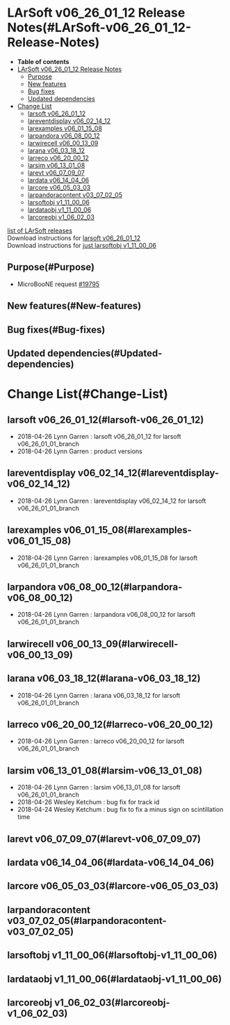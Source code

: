 LArSoft v06\_26\_01\_12 Release Notes(#LArSoft-v06_26_01_12-Release-Notes)
=============================================================================

-   **Table of contents**
-   [LArSoft v06\_26\_01\_12 Release Notes](#LArSoft-v06_26_01_12-Release-Notes)
    -   [Purpose](#Purpose)
    -   [New features](#New-features)
    -   [Bug fixes](#Bug-fixes)
    -   [Updated dependencies](#Updated-dependencies)
-   [Change List](#Change-List)
    -   [larsoft v06\_26\_01\_12](#larsoft-v06_26_01_12)
    -   [lareventdisplay v06\_02\_14\_12](#lareventdisplay-v06_02_14_12)
    -   [larexamples v06\_01\_15\_08](#larexamples-v06_01_15_08)
    -   [larpandora v06\_08\_00\_12](#larpandora-v06_08_00_12)
    -   [larwirecell v06\_00\_13\_09](#larwirecell-v06_00_13_09)
    -   [larana v06\_03\_18\_12](#larana-v06_03_18_12)
    -   [larreco v06\_20\_00\_12](#larreco-v06_20_00_12)
    -   [larsim v06\_13\_01\_08](#larsim-v06_13_01_08)
    -   [larevt v06\_07\_09\_07](#larevt-v06_07_09_07)
    -   [lardata v06\_14\_04\_06](#lardata-v06_14_04_06)
    -   [larcore v06\_05\_03\_03](#larcore-v06_05_03_03)
    -   [larpandoracontent v03\_07\_02\_05](#larpandoracontent-v03_07_02_05)
    -   [larsoftobj v1\_11\_00\_06](#larsoftobj-v1_11_00_06)
    -   [lardataobj v1\_11\_00\_06](#lardataobj-v1_11_00_06)
    -   [larcoreobj v1\_06\_02\_03](#larcoreobj-v1_06_02_03)

[list of LArSoft releases](LArSoft_release_list)\
Download instructions for [larsoft v06\_26\_01\_12](http://scisoft.fnal.gov/scisoft/bundles/larsoft/v06_26_01_12/larsoft-v06_26_01_12.html)\
Download instructions for [just larsoftobj v1\_11\_00\_06](http://scisoft.fnal.gov/scisoft/bundles/larsoftobj/v1_11_00_06/larsoftobj-v1_11_00_06.html)

Purpose(#Purpose)
--------------------

-   MicroBooNE request [\#19795](/redmine/issues/19795 "Support: Request patch release larsoft (v06_26_01_12) (Closed)")

New features(#New-features)
------------------------------

Bug fixes(#Bug-fixes)
------------------------

Updated dependencies(#Updated-dependencies)
----------------------------------------------

Change List(#Change-List)
============================

larsoft v06\_26\_01\_12(#larsoft-v06_26_01_12)
-------------------------------------------------

-   2018-04-26 Lynn Garren : larsoft v06\_26\_01\_12 for larsoft v06\_26\_01\_01\_branch
-   2018-04-26 Lynn Garren : product versions

lareventdisplay v06\_02\_14\_12(#lareventdisplay-v06_02_14_12)
-----------------------------------------------------------------

-   2018-04-26 Lynn Garren : lareventdisplay v06\_02\_14\_12 for larsoft v06\_26\_01\_01\_branch

larexamples v06\_01\_15\_08(#larexamples-v06_01_15_08)
---------------------------------------------------------

-   2018-04-26 Lynn Garren : larexamples v06\_01\_15\_08 for larsoft v06\_26\_01\_01\_branch

larpandora v06\_08\_00\_12(#larpandora-v06_08_00_12)
-------------------------------------------------------

-   2018-04-26 Lynn Garren : larpandora v06\_08\_00\_12 for larsoft v06\_26\_01\_01\_branch

larwirecell v06\_00\_13\_09(#larwirecell-v06_00_13_09)
---------------------------------------------------------

larana v06\_03\_18\_12(#larana-v06_03_18_12)
-----------------------------------------------

-   2018-04-26 Lynn Garren : larana v06\_03\_18\_12 for larsoft v06\_26\_01\_01\_branch

larreco v06\_20\_00\_12(#larreco-v06_20_00_12)
-------------------------------------------------

-   2018-04-26 Lynn Garren : larreco v06\_20\_00\_12 for larsoft v06\_26\_01\_01\_branch

larsim v06\_13\_01\_08(#larsim-v06_13_01_08)
-----------------------------------------------

-   2018-04-26 Lynn Garren : larsim v06\_13\_01\_08 for larsoft v06\_26\_01\_01\_branch
-   2018-04-26 Wesley Ketchum : bug fix for track id
-   2018-04-24 Wesley Ketchum : bug fix to fix a minus sign on scintillation time

larevt v06\_07\_09\_07(#larevt-v06_07_09_07)
-----------------------------------------------

lardata v06\_14\_04\_06(#lardata-v06_14_04_06)
-------------------------------------------------

larcore v06\_05\_03\_03(#larcore-v06_05_03_03)
-------------------------------------------------

larpandoracontent v03\_07\_02\_05(#larpandoracontent-v03_07_02_05)
---------------------------------------------------------------------

larsoftobj v1\_11\_00\_06(#larsoftobj-v1_11_00_06)
-----------------------------------------------------

lardataobj v1\_11\_00\_06(#lardataobj-v1_11_00_06)
-----------------------------------------------------

larcoreobj v1\_06\_02\_03(#larcoreobj-v1_06_02_03)
-----------------------------------------------------
